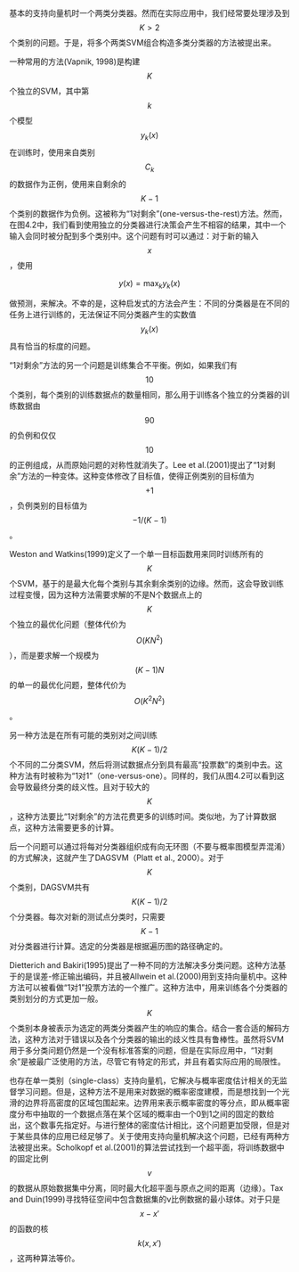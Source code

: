 基本的支持向量机时一个两类分类器。然而在实际应用中，我们经常要处理涉及到$$ K > 2 $$个类别的问题。于是，将多个两类SVM组合构造多类分类器的方法被提出来。    

一种常用的方法(Vapnik, 1998)是构建$$ K $$个独立的SVM，其中第$$ k $$个模型$$ y_k(x) $$在训练时，使用来自类别$$ C_k $$的数据作为正例，使用来自剩余的$$ K − 1 $$个类别的数据作为负例。这被称为“1对剩余”(one-versus-the-rest)方法。然而，在图4.2中，我们看到使用独立的分类器进行决策会产生不相容的结果，其中一个输入会同时被分配到多个类别中。这个问题有时可以通过：对于新的输入$$ x $$，使用

$$
y(x) = \max_ky_k(x) \tag{7.49}
$$

做预测，来解决。不幸的是，这种启发式的方法会产生：不同的分类器是在不同的任务上进行训练的，无法保证不同分类器产生的实数值$$ y_k(x) $$具有恰当的标度的问题。    

“1对剩余”方法的另一个问题是训练集合不平衡。例如，如果我们有$$ 10 $$个类别，每个类别的训练数据点的数量相同，那么用于训练各个独立的分类器的训练数据由$$ 90% $$的负例和仅仅$$ 10% $$的正例组成，从而原始问题的对称性就消失了。Lee et al.(2001)提出了“1对剩余”方法的一种变体。这种变体修改了目标值，使得正例类别的目标值为$$ +1 $$，负例类别的目标值为$$ − 1 / (K - 1) $$。    

Weston and Watkins(1999)定义了一个单一目标函数用来同时训练所有的$$ K $$个SVM，基于的是最大化每个类别与其余剩余类别的边缘。然而，这会导致训练过程变慢，因为这种方法需要求解的不是N个数据点上的$$ K $$个独立的最优化问题（整体代价为$$ O(KN^2) $$），而是要求解一个规模为$$ (K − 1)N $$的单一的最优化问题，整体代价为$$ O(K^2N^2) $$。    

另一种方法是在所有可能的类别对之间训练$$ K(K−1) / 2 $$个不同的二分类SVM，然后将测试数据点分到具有最高“投票数”的类别中去。这种方法有时被称为“1对1”（one-versus-one）。同样的，我们从图4.2可以看到这会导致最终分类的歧义性。且对于较大的$$ K $$，这种方法要比“1对剩余”的方法花费更多的训练时间。类似地，为了计算数据点，这种方法需要更多的计算。    

后一个问题可以通过将每对分类器组织成有向无环图（不要与概率图模型弄混淆）的方式解决，这就产生了DAGSVM（Platt et al., 2000）。对于$$ K $$个类别，DAGSVM共有$$ K(K−1) / 2 $$个分类器。每次对新的测试点分类时，只需要$$ K − 1 $$对分类器进行计算。选定的分类器是根据遍历图的路径确定的。    

Dietterich and Bakiri(1995)提出了一种不同的方法解决多分类问题。这种方法基于的是误差-修正输出编码，并且被Allwein et al.(2000)用到支持向量机中。这种方法可以被看做“1对1”投票方法的一个推广。这种方法中，用来训练各个分类器的类别划分的方式更加一般。$$ K
$$个类别本身被表示为选定的两类分类器产生的响应的集合。结合一套合适的解码方法，这种方法对于错误以及各个分类器的输出的歧义性具有鲁棒性。虽然将SVM用于多分类问题仍然是一个没有标准答案的问题，但是在实际应用中，“1对剩余”是被最广泛使用的方法，尽管它有特定的形式，并且有着实际应用的局限性。    

也存在单一类别（single-class）支持向量机，它解决与概率密度估计相关的无监督学习问题。但是，这种方法不是用来对数据的概率密度建模，而是想找到一个光滑的边界将高密度的区域包围起来。边界用来表示概率密度的等分点，即从概率密度分布中抽取的一个数据点落在某个区域的概率由一个0到1之间的固定的数给出，这个数事先指定好。与进行整体的密度估计相比，这个问题更加受限，但是对于某些具体的应用已经足够了。关于使用支持向量机解决这个问题，已经有两种方法被提出来。Scholkopf
et al.(2001)的算法尝试找到一个超平面，将训练数据中的固定比例$$ v $$的数据从原始数据集中分离，同时最大化超平面与原点之间的距离（边缘）。Tax and Duin(1999)寻找特征空间中包含数据集的ν比例数据的最小球体。对于只是$$ x − x' $$的函数的核$$ k(x, x') $$，这两种算法等价。    


